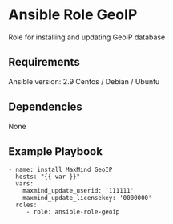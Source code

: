 # Ansible Role GeoIP
Role for installing and updating GeoIP database
## Requirements
Ansible version: 2.9
Centos / Debian / Ubuntu
## Dependencies
None
## Example Playbook
```
- name: install MaxMind GeoIP
  hosts: "{{ var }}"
  vars:
    maxmind_update_userid: '111111'
    maxmind_update_licensekey: '0000000'
  roles:
     - role: ansible-role-geoip
```
